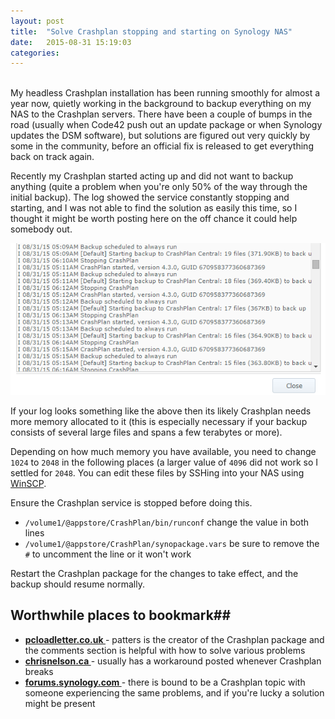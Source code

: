```yaml
---
layout: post
title:  "Solve Crashplan stopping and starting on Synology NAS"
date:   2015-08-31 15:19:03
categories: 
---
```

<br>
My headless Crashplan installation has been running smoothly for almost a year now, quietly working in the background to backup everything on my NAS to the Crashplan servers. There have been a couple of bumps in the road (usually when Code42 push out an update package or when Synology updates the DSM software), but solutions are figured out very quickly by some in the community, before an official fix is released to get everything back on track again.

Recently my Crashplan started acting up and did not want to backup anything (quite a problem when you're only 50% of the way through the initial backup). The log showed the service constantly stopping and starting, and I was not able to find the solution as easily this time, so I thought it might be worth posting here on the off chance it could help somebody out.

![](https://raw.githubusercontent.com/skydusk/skydusk.github.io/master/assets/stop%20start%20log.png)

If your log looks something like the above then its likely Crashplan needs more memory allocated to it (this is especially necessary if your backup consists of several large files and spans a few terabytes or more).

Depending on how much memory you have available, you need to change `1024` to `2048` in the following places (a larger value of `4096` did not work so I settled for `2048`. You can edit these files by SSHing into your NAS using [WinSCP](https://winscp.net/eng/index.php). 

Ensure the Crashplan service is stopped before doing this.

- `/volume1/@appstore/CrashPlan/bin/runconf` change the value in both lines
- `/volume1/@appstore/CrashPlan/synopackage.vars` be sure to remove the `#` to uncomment the line or it won't work

Restart the Crashplan package for the changes to take effect, and the backup should resume normally.


## Worthwhile places to bookmark##
- **[pcloadletter.co.uk ](http://pcloadletter.co.uk/2012/01/30/crashplan-syno-package/)**- patters is the creator of the Crashplan package and the comments section is helpful with how to solve various problems
- **[chrisnelson.ca ](http://chrisnelson.ca/?s=crashplan&searchsubmit=)**- usually has a workaround posted whenever Crashplan breaks
- **[forums.synology.com ](https://forum.synology.com/enu/)**- there is bound to be a Crashplan topic with someone experiencing the same problems, and if you're lucky a solution might be present
